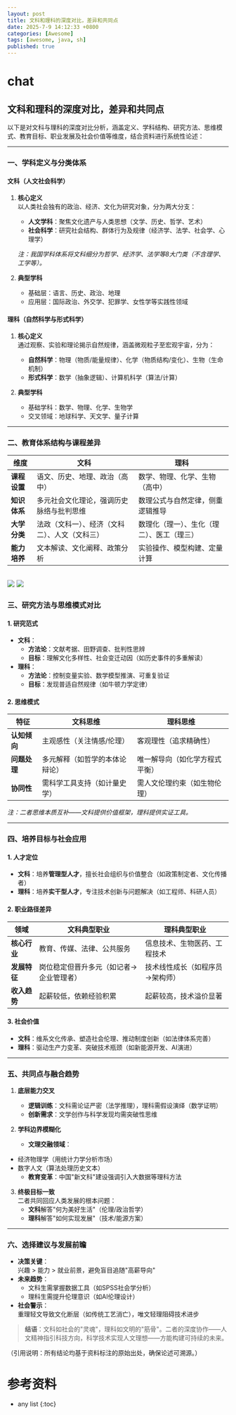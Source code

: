 ```yaml
---
layout: post
title: 文科和理科的深度对比，差异和共同点
date: 2025-7-9 14:12:33 +0800
categories: [Awesome]
tags: [awesome, java, sh]
published: true
---
```


# chat

## 文科和理科的深度对比，差异和共同点


以下是对文科与理科的深度对比分析，涵盖定义、学科结构、研究方法、思维模式、教育目标、职业发展及社会价值等维度，结合资料进行系统性论述：

---

### **一、学科定义与分类体系**
#### **文科（人文社会科学）**
1. **核心定义**  
   以人类社会独有的政治、经济、文化为研究对象，分为两大分支：
   - **人文学科**：聚焦文化遗产与人类思想（文学、历史、哲学、艺术）  
   - **社会科学**：研究社会结构、群体行为及规律（经济学、法学、社会学、心理学）  

   *注：我国学科体系将文科细分为哲学、经济学、法学等8大门类（不含理学、工学等）。*

2. **典型学科**  
   - 基础层：语言、历史、政治、地理  
   - 应用层：国际政治、外交学、犯罪学、女性学等实践性领域  

#### **理科（自然科学与形式科学）**
1. **核心定义**  
   通过观察、实验和理论揭示自然规律，涵盖微观粒子至宏观宇宙，分为：
   - **自然科学**：物理（物质/能量规律）、化学（物质结构/变化）、生物（生命机制）  
   - **形式科学**：数学（抽象逻辑）、计算机科学（算法/计算）  

2. **典型学科**  
   - 基础学科：数学、物理、化学、生物学  
   - 交叉领域：地球科学、天文学、量子计算  

---

### **二、教育体系结构与课程差异**

| **维度**       | **文科**                                  | **理科**                                  |
|----------------|------------------------------------------|------------------------------------------|
| **课程设置**   | 语文、历史、地理、政治（高中）       | 数学、物理、化学、生物（高中）       |
| **知识体系**   | 多元社会文化理论，强调历史脉络与批判思维 | 数理公式与自然定律，侧重逻辑推导     |
| **大学分类**   | 法政（文科一）、经济（文科二）、人文（文科三） | 数理化（理一）、生化（理二）、医工（理三） |
| **能力培养**   | 文本解读、文化阐释、政策分析         | 实验操作、模型构建、定量计算         |


![](https://metaso-static.oss-cn-beijing.aliyuncs.com/metaso/pdf2texts_reading_mode/figures/5bba135d-ec2b-45cc-91b6-1e3946ff3086/6_0.jpg)
![](https://metaso-static.oss-cn-beijing.aliyuncs.com/metaso/pdf2texts_reading_mode/figures/8a21d02f-a1a0-494a-aafd-5c47358451a3/12_0.jpg)
---

### **三、研究方法与思维模式对比**
#### **1. 研究范式**
- **文科**：  
  - **方法论**：文献考据、田野调查、批判性思辨  
  - **目标**：理解文化多样性、社会变迁动因（如历史事件的多重解读）  
- **理科**：  
  - **方法论**：控制变量实验、数学模型推演、可重复验证  
  - **目标**：发现普适自然规律（如牛顿力学定律）  

#### **2. 思维模式**

| **特征**       | **文科思维**                              | **理科思维**                              |
|----------------|------------------------------------------|------------------------------------------|
| **认知倾向**   | 主观感性（关注情感/伦理）            | 客观理性（追求精确性）              |
| **问题处理**   | 多元解释（如哲学的本体论辩论）         | 唯一解导向（如化学方程式平衡）        |
| **协同性**     | 需科学工具支持（如计量史学）          | 需人文伦理约束（如生物伦理）         |


*注：二者思维本质互补——文科提供价值框架，理科提供实证工具。*

---

### **四、培养目标与社会应用**
#### **1. 人才定位**
- **文科**：培养**管理型人才**，擅长社会组织与价值整合（如政策制定者、文化传播者）  
- **理科**：培养**实干型人才**，专注技术创新与问题解决（如工程师、科研人员）  

#### **2. 职业路径差异**

| **领域**       | **文科典型职业**                          | **理科典型职业**                          |
|----------------|------------------------------------------|------------------------------------------|
| **核心行业**   | 教育、传媒、法律、公共服务      | 信息技术、生物医药、工程技术    |
| **发展特征**   | 岗位稳定但晋升多元（如记者→企业管理者） | 技术线性成长（如程序员→架构师）       |
| **收入趋势**   | 起薪较低，依赖经验积累               | 起薪较高，技术溢价显著               |


#### **3. 社会价值**
- **文科**：维系文化传承、塑造社会伦理、推动制度创新（如法律体系完善）  
- **理科**：驱动生产力变革、突破技术瓶颈（如新能源开发、AI演进）  

---

### **五、共同点与融合趋势**
1. **底层能力交叉**  
   - **逻辑训练**：文科需论证严密（法学推理），理科需假设演绎（数学证明）  
   - **创新需求**：文学创作与科学发现均需突破性思维  

2. **学科边界模糊化**  
   - **文理交融领域**：  
- 经济物理学（用统计力学分析市场）  
- 数字人文（算法处理历史文本）  
   - **教育变革**：中国"新文科"建设强调引入大数据等理科方法  

3. **终极目标一致**  
   二者共同回应人类发展的根本问题：  
   - **文科**解答"何为美好生活"（伦理/政治哲学）  
   - **理科**解答"如何实现发展"（技术/能源方案）  

---

### **六、选择建议与发展前瞻**
- **决策关键**：  
  兴趣 > 能力 > 就业前景，避免盲目追随"高薪导向"  
- **未来趋势**：  
  - 文科生需掌握数据工具（如SPSS社会学分析）  
  - 理科生需提升伦理意识（如AI伦理设计）  
- **社会警示**：  
  重理轻文导致文化断层（如传统工艺消亡），唯文轻理阻碍技术进步  

> **结语**：文科如社会的"灵魂"，理科如文明的"筋骨"。二者的深度协作——人文精神指引科技方向，科学技术实现人文理想——方能构建可持续的未来。

（引用说明：所有结论均基于资料标注的原始出处，确保论述可溯源。）




# 参考资料

* any list
{:toc}